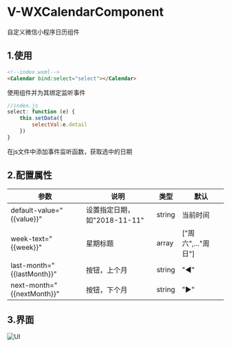 # V-WXCalendarComponent
自定义微信小程序日历组件

## 1.使用

```html
<!--index.wxml-->
<Calendar bind:select="select"></Calendar>

```
使用组件并为其绑定监听事件
```javascript
//index.js
select: function (e) {
    this.setData({
        selectVal:e.detail
    })
}

```
在js文件中添加事件监听函数，获取选中的日期

## 2.配置属性
| 参数        | 说明   |  类型  |  默认  |
| --------   | -----  | ----  | ----  |
| default-value="{{value}}" | 设置指定日期，如"2018-11-11" |string|当前时间|
| week-text="{{week}}" | 星期标题 |array|["周六",..."周日"]|
| last-month="{{lastMonth}}" | 按钮，上个月 |string|"◀"|
| next-month="{{nextMonth}}" | 按钮，下个月 |string|"▶"|

## 3.界面
![UI](https://raw.githubusercontent.com/749264345/miniapp-component-calendar/master/ui.png)

